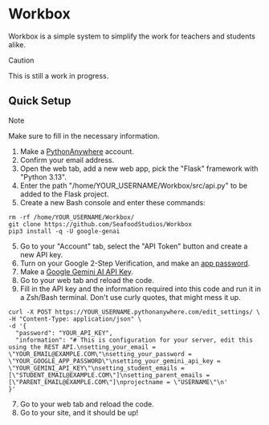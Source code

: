 # Workbox
Workbox is a simple system to simplify the work for teachers and students alike.
> [!CAUTION]  
> This is still a work in progress.
## Quick Setup
> [!NOTE]  
> Make sure to fill in the necessary information.
1. Make a [PythonAnywhere](https://www.pythonanywhere.com/pricing/) account.
2. Confirm your email address.
3. Open the web tab, add a new web app, pick the "Flask" framework with "Python 3.13".
4. Enter the path "/home/YOUR_USERNAME/Workbox/src/api.py" to be added to the Flask project.
5. Create a new Bash console and enter these commands:
```
rm -rf /home/YOUR_USERNAME/Workbox/
git clone https://github.com/SeafoodStudios/Workbox
pip3 install -q -U google-genai
```
5. Go to your "Account" tab, select the "API Token" button and create a new API key.
6. Turn on your Google 2-Step Verification, and make an [app password](https://myaccount.google.com/apppasswords).
7. Make a [Google Gemini AI API Key](https://aistudio.google.com/apikey).
8. Go to your web tab and reload the code.
9. Fill in the API key and the information required into this code and run it in a Zsh/Bash terminal. Don't use curly quotes, that might mess it up.
```
curl -X POST https://YOUR_USERNAME.pythonanywhere.com/edit_settings/ \
-H "Content-Type: application/json" \
-d '{
  "password": "YOUR_API_KEY",
  "information": "# This is configuration for your server, edit this using the REST API.\nsetting_your_email = \"YOUR_EMAIL@EXAMPLE.COM\"\nsetting_your_password = \"YOUR_GOOGLE_APP_PASSWORD\"\nsetting_your_gemini_api_key = \"YOUR_GEMINI_API_KEY\"\nsetting_student_emails = [\"STUDENT_EMAIL@EXAMPLE.COM\"]\nsetting_parent_emails = [\"PARENT_EMAIL@EXAMPLE.COM\"]\nprojectname = \"USERNAME\"\n'
}'
```
7. Go to your web tab and reload the code.
8. Go to your site, and it should be up!
